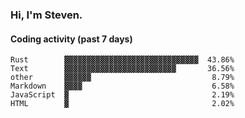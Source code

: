 ### Hi, I'm Steven.

#### Coding activity (past 7 days)
```
Rust        ▓▓▓▓▓▓▓▓▓▓▓▓▓▓▓▓▓▓▓▓▓▓▓▓▓▓▓▓▓▓  43.86%
Text        ▓▓▓▓▓▓▓▓▓▓▓▓▓▓▓▓▓▓▓▓▓▓▓▓▓       36.56%
other       ▓▓▓▓▓▓                           8.79%
Markdown    ▓▓▓▓                             6.58%
JavaScript  ▓                                2.19%
HTML        ▓                                2.02%
```
